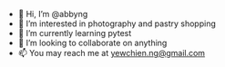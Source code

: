 - 👋 Hi, I’m @abbyng
- 👀 I’m interested in photography and pastry shopping
- 🌱 I’m currently learning pytest
- 💞️ I’m looking to collaborate on anything
- 📫 You may reach me at yewchien.ng@gmail.com

<!---
abbyng/abbyng is a ✨ special ✨ repository because its `README.md` (this file) appears on your GitHub profile.
You can click the Preview link to take a look at your changes.
--->

